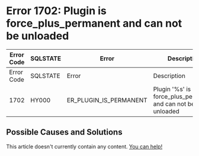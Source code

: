 
# Error 1702: Plugin is force_plus_permanent and can not be unloaded


| Error Code | SQLSTATE | Error | Description |
| --- | --- | --- | --- |
| Error Code | SQLSTATE | Error | Description |
| 1702 | HY000 | ER_PLUGIN_IS_PERMANENT | Plugin '%s' is force_plus_permanent and can not be unloaded |




## Possible Causes and Solutions


This article doesn't currently contain any content. [You can help!](/kb/en/writing-and-editing-knowledge-base-articles/)

